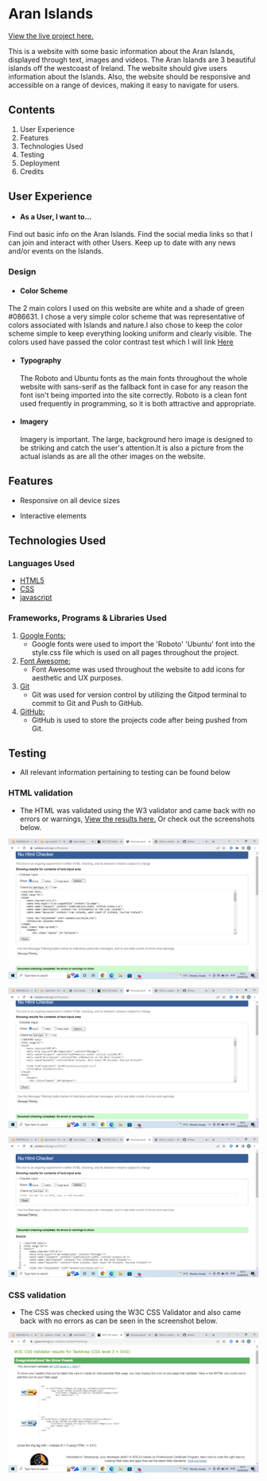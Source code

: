 
# Aran Islands

[View the live project here.](https://kwalesch.github.io/Project_one/index.html)

This is a website with some basic information about the Aran Islands, displayed through text, images and videos. The Aran Islands are 3 beautiful islands off the westcoast of Ireland.
The website should give users information about the Islands. Also, the website should be responsive and accessible on a range of devices, making it easy to navigate for users.

## Contents
1. User Experience
2. Features
3. Technologies Used
4. Testing
5. Deployment
6. Credits

## User Experience
+ #### As a User, I want to...
Find out basic info on the Aran Islands.
Find the social media links so that I can join and interact with other Users.
Keep up to date with any news and/or events on the Islands.

### Design
+ #### Color Scheme
The 2 main colors I used on this website are white and a shade of green #086631. I chose a very simple color scheme that was representative of colors associated with Islands and nature.I also chose to keep the color scheme simple to keep everything looking uniform and clearly visible.
The colors used have passed the color contrast test which I will link [Here](https://webaim.org/resources/contrastchecker/?fcolor=FFFFFF&bcolor=086631)

 +  #### Typography
       The Roboto and Ubuntu fonts as the main fonts throughout the whole website with sans-serif as the fallback font in case for any reason the font isn't being imported into the site correctly. Roboto is a clean font used frequently in programming, so it is both attractive and appropriate.

 +   #### Imagery
        Imagery is important. The large, background hero image is designed to be striking and catch the user's attention.It is also a picture from the actual islands as are all the other images on the website.

 ## Features

+   Responsive on all device sizes

+   Interactive elements    

## Technologies Used

### Languages Used

+   [HTML5](https://en.wikipedia.org/wiki/HTML5)
+   [CSS](https://en.wikipedia.org/wiki/Cascading_Style_Sheets)
+   [javascript](https://en.wikipedia.org/wiki/JavaScript)

### Frameworks, Programs & Libraries Used

1. [Google Fonts:](https://fonts.google.com/)
    - Google fonts were used to import the 'Roboto' 'Ubuntu' font into the style.css file which is used on all pages throughout the project.
1. [Font Awesome:](https://fontawesome.com/)
    - Font Awesome was used throughout the website to add icons for aesthetic and UX purposes.
1. [Git](https://git-scm.com/)
    - Git was used for version control by utilizing the Gitpod terminal to commit to Git and Push to GitHub.
1. [GitHub:](https://github.com/)
    - GitHub is used to store the projects code after being pushed from Git.

## Testing 
+   All relevant information pertaining to testing can be found below   

### HTML validation
+ The HTML was validated using the W3 validator and came back with no errors or warnings, [View the results here.](https://validator.w3.org/nu/#textarea) Or check out the screenshots below.

![Responsiveness screenshot](assets/images/html%20val%201.png)

![Responsiveness screenshot](assets/images/html%20val%202.png)

![Responsiveness screenshot](assets/images/html%20val%203.png)

### CSS validation
+ The CSS was checked using the W3C CSS Validator and also came back with no errors as can be seen in the screenshot below.

![Responsiveness screenshot](assets/images/css%20val.png)
